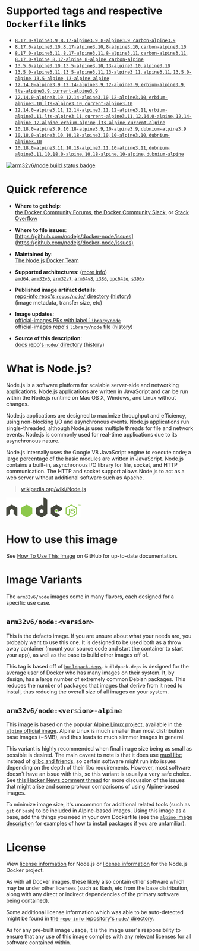 <!--

********************************************************************************

WARNING:

    DO NOT EDIT "node/README.md"

    IT IS AUTO-GENERATED

    (from the other files in "node/" combined with a set of templates)

********************************************************************************

-->

# Supported tags and respective `Dockerfile` links

-	[`8.17.0-alpine3.9`, `8.17-alpine3.9`, `8-alpine3.9`, `carbon-alpine3.9`](https://github.com/nodejs/docker-node/blob/3c10e908934690b6af4f8f83b7e5e1da49926b34/8/alpine3.9/Dockerfile)
-	[`8.17.0-alpine3.10`, `8.17-alpine3.10`, `8-alpine3.10`, `carbon-alpine3.10`](https://github.com/nodejs/docker-node/blob/3c10e908934690b6af4f8f83b7e5e1da49926b34/8/alpine3.10/Dockerfile)
-	[`8.17.0-alpine3.11`, `8.17-alpine3.11`, `8-alpine3.11`, `carbon-alpine3.11`, `8.17.0-alpine`, `8.17-alpine`, `8-alpine`, `carbon-alpine`](https://github.com/nodejs/docker-node/blob/ab3d54cef9f236ed9792aa4b786215db9ee7c1b6/8/alpine3.11/Dockerfile)
-	[`13.5.0-alpine3.10`, `13.5-alpine3.10`, `13-alpine3.10`, `alpine3.10`](https://github.com/nodejs/docker-node/blob/31bd89bbd77709b5dae93c31dbd74bf32b7c4867/13/alpine3.10/Dockerfile)
-	[`13.5.0-alpine3.11`, `13.5-alpine3.11`, `13-alpine3.11`, `alpine3.11`, `13.5.0-alpine`, `13.5-alpine`, `13-alpine`, `alpine`](https://github.com/nodejs/docker-node/blob/ab3d54cef9f236ed9792aa4b786215db9ee7c1b6/13/alpine3.11/Dockerfile)
-	[`12.14.0-alpine3.9`, `12.14-alpine3.9`, `12-alpine3.9`, `erbium-alpine3.9`, `lts-alpine3.9`, `current-alpine3.9`](https://github.com/nodejs/docker-node/blob/3c10e908934690b6af4f8f83b7e5e1da49926b34/12/alpine3.9/Dockerfile)
-	[`12.14.0-alpine3.10`, `12.14-alpine3.10`, `12-alpine3.10`, `erbium-alpine3.10`, `lts-alpine3.10`, `current-alpine3.10`](https://github.com/nodejs/docker-node/blob/3c10e908934690b6af4f8f83b7e5e1da49926b34/12/alpine3.10/Dockerfile)
-	[`12.14.0-alpine3.11`, `12.14-alpine3.11`, `12-alpine3.11`, `erbium-alpine3.11`, `lts-alpine3.11`, `current-alpine3.11`, `12.14.0-alpine`, `12.14-alpine`, `12-alpine`, `erbium-alpine`, `lts-alpine`, `current-alpine`](https://github.com/nodejs/docker-node/blob/ab3d54cef9f236ed9792aa4b786215db9ee7c1b6/12/alpine3.11/Dockerfile)
-	[`10.18.0-alpine3.9`, `10.18-alpine3.9`, `10-alpine3.9`, `dubnium-alpine3.9`](https://github.com/nodejs/docker-node/blob/3c10e908934690b6af4f8f83b7e5e1da49926b34/10/alpine3.9/Dockerfile)
-	[`10.18.0-alpine3.10`, `10.18-alpine3.10`, `10-alpine3.10`, `dubnium-alpine3.10`](https://github.com/nodejs/docker-node/blob/3c10e908934690b6af4f8f83b7e5e1da49926b34/10/alpine3.10/Dockerfile)
-	[`10.18.0-alpine3.11`, `10.18-alpine3.11`, `10-alpine3.11`, `dubnium-alpine3.11`, `10.18.0-alpine`, `10.18-alpine`, `10-alpine`, `dubnium-alpine`](https://github.com/nodejs/docker-node/blob/ab3d54cef9f236ed9792aa4b786215db9ee7c1b6/10/alpine3.11/Dockerfile)

[![arm32v6/node build status badge](https://img.shields.io/jenkins/s/https/doi-janky.infosiftr.net/job/multiarch/job/arm32v6/job/node.svg?label=arm32v6/node%20%20build%20job)](https://doi-janky.infosiftr.net/job/multiarch/job/arm32v6/job/node/)

# Quick reference

-	**Where to get help**:  
	[the Docker Community Forums](https://forums.docker.com/), [the Docker Community Slack](http://dockr.ly/slack), or [Stack Overflow](https://stackoverflow.com/search?tab=newest&q=docker)

-	**Where to file issues**:  
	[https://github.com/nodejs/docker-node/issues](https://github.com/nodejs/docker-node/issues)

-	**Maintained by**:  
	[The Node.js Docker Team](https://github.com/nodejs/docker-node)

-	**Supported architectures**: ([more info](https://github.com/docker-library/official-images#architectures-other-than-amd64))  
	[`amd64`](https://hub.docker.com/r/amd64/node/), [`arm32v6`](https://hub.docker.com/r/arm32v6/node/), [`arm32v7`](https://hub.docker.com/r/arm32v7/node/), [`arm64v8`](https://hub.docker.com/r/arm64v8/node/), [`i386`](https://hub.docker.com/r/i386/node/), [`ppc64le`](https://hub.docker.com/r/ppc64le/node/), [`s390x`](https://hub.docker.com/r/s390x/node/)

-	**Published image artifact details**:  
	[repo-info repo's `repos/node/` directory](https://github.com/docker-library/repo-info/blob/master/repos/node) ([history](https://github.com/docker-library/repo-info/commits/master/repos/node))  
	(image metadata, transfer size, etc)

-	**Image updates**:  
	[official-images PRs with label `library/node`](https://github.com/docker-library/official-images/pulls?q=label%3Alibrary%2Fnode)  
	[official-images repo's `library/node` file](https://github.com/docker-library/official-images/blob/master/library/node) ([history](https://github.com/docker-library/official-images/commits/master/library/node))

-	**Source of this description**:  
	[docs repo's `node/` directory](https://github.com/docker-library/docs/tree/master/node) ([history](https://github.com/docker-library/docs/commits/master/node))

# What is Node.js?

Node.js is a software platform for scalable server-side and networking applications. Node.js applications are written in JavaScript and can be run within the Node.js runtime on Mac OS X, Windows, and Linux without changes.

Node.js applications are designed to maximize throughput and efficiency, using non-blocking I/O and asynchronous events. Node.js applications run single-threaded, although Node.js uses multiple threads for file and network events. Node.js is commonly used for real-time applications due to its asynchronous nature.

Node.js internally uses the Google V8 JavaScript engine to execute code; a large percentage of the basic modules are written in JavaScript. Node.js contains a built-in, asynchronous I/O library for file, socket, and HTTP communication. The HTTP and socket support allows Node.js to act as a web server without additional software such as Apache.

> [wikipedia.org/wiki/Node.js](https://en.wikipedia.org/wiki/Node.js)

![logo](https://raw.githubusercontent.com/docker-library/docs/01c12653951b2fe592c1f93a13b4e289ada0e3a1/node/logo.png)

# How to use this image

See [How To Use This Image](https://github.com/nodejs/docker-node/blob/master/README.md#how-to-use-this-image) on GitHub for up-to-date documentation.

# Image Variants

The `arm32v6/node` images come in many flavors, each designed for a specific use case.

## `arm32v6/node:<version>`

This is the defacto image. If you are unsure about what your needs are, you probably want to use this one. It is designed to be used both as a throw away container (mount your source code and start the container to start your app), as well as the base to build other images off of.

This tag is based off of [`buildpack-deps`](https://hub.docker.com/_/buildpack-deps/). `buildpack-deps` is designed for the average user of Docker who has many images on their system. It, by design, has a large number of extremely common Debian packages. This reduces the number of packages that images that derive from it need to install, thus reducing the overall size of all images on your system.

## `arm32v6/node:<version>-alpine`

This image is based on the popular [Alpine Linux project](http://alpinelinux.org), available in [the `alpine` official image](https://hub.docker.com/_/alpine). Alpine Linux is much smaller than most distribution base images (~5MB), and thus leads to much slimmer images in general.

This variant is highly recommended when final image size being as small as possible is desired. The main caveat to note is that it does use [musl libc](http://www.musl-libc.org) instead of [glibc and friends](http://www.etalabs.net/compare_libcs.html), so certain software might run into issues depending on the depth of their libc requirements. However, most software doesn't have an issue with this, so this variant is usually a very safe choice. See [this Hacker News comment thread](https://news.ycombinator.com/item?id=10782897) for more discussion of the issues that might arise and some pro/con comparisons of using Alpine-based images.

To minimize image size, it's uncommon for additional related tools (such as `git` or `bash`) to be included in Alpine-based images. Using this image as a base, add the things you need in your own Dockerfile (see the [`alpine` image description](https://hub.docker.com/_/alpine/) for examples of how to install packages if you are unfamiliar).

# License

View [license information](https://github.com/nodejs/node/blob/master/LICENSE) for Node.js or [license information](https://github.com/nodejs/docker-node/blob/master/LICENSE) for the Node.js Docker project.

As with all Docker images, these likely also contain other software which may be under other licenses (such as Bash, etc from the base distribution, along with any direct or indirect dependencies of the primary software being contained).

Some additional license information which was able to be auto-detected might be found in [the `repo-info` repository's `node/` directory](https://github.com/docker-library/repo-info/tree/master/repos/node).

As for any pre-built image usage, it is the image user's responsibility to ensure that any use of this image complies with any relevant licenses for all software contained within.
